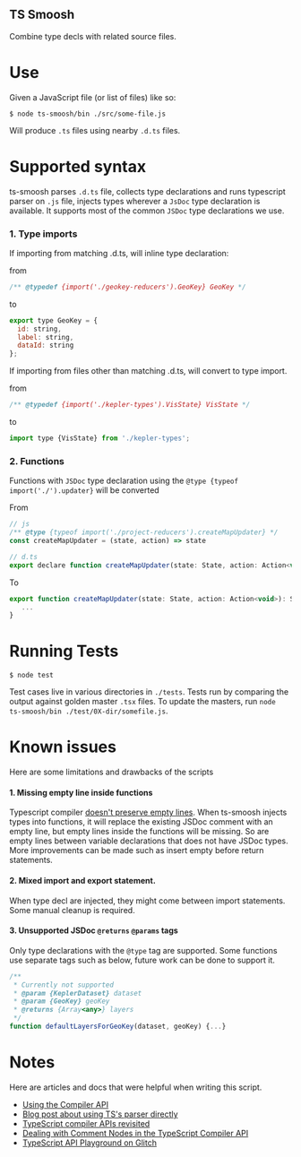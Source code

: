 ## TS Smoosh

Combine type decls with related source files.

# Use

Given a JavaScript file (or list of files) like so:

```
$ node ts-smoosh/bin ./src/some-file.js
```

Will produce `.ts` files using nearby `.d.ts` files.

# Supported syntax
ts-smoosh parses `.d.ts` file, collects type declarations and runs typescript parser on `.js` file, injects types wherever a `JsDoc` type declaration is available. It supports most of the common `JSDoc` type declarations we use.

### 1. Type imports

If importing from matching .d.ts, will inline type declaration:

from

```js
/** @typedef {import('./geokey-reducers').GeoKey} GeoKey */
```

to

```js
export type GeoKey = {
  id: string,
  label: string,
  dataId: string
};
```

If importing from files other than matching .d.ts, will convert to type import.

from

```js
/** @typedef {import('./kepler-types').VisState} VisState */
```

to

```js
import type {VisState} from './kepler-types';
```

### 2. Functions

Functions with `JSDoc` type declaration using the `@type {typeof import('./').updater}` will be converted

From

```js
// js
/** @type {typeof import('./project-reducers').createMapUpdater} */
const createMapUpdater = (state, action) => state

// d.ts
export declare function createMapUpdater(state: State, action: Action<void>): State;
```

To

```js
export function createMapUpdater(state: State, action: Action<void>): State {
   ...
}
```

# Running Tests

```
$ node test
```

Test cases live in various directories in `./tests`. Tests run by comparing the output against golden master `.tsx` files. To update the masters, run `node ts-smoosh/bin ./test/0X-dir/somefile.js`.

# Known issues

Here are some limitations and drawbacks of the scripts

#### 1. Missing empty line inside functions
Typescript compiler [doesn't preserve empty lines](https://github.com/microsoft/TypeScript/issues/843). When ts-smoosh injects types into functions, it will replace the existing JSDoc comment with an empty line, but empty lines inside the functions will be missing. So are empty lines between variable declarations that does not have JSDoc types. More improvements can be made such as insert empty before return statements.

#### 2. Mixed import and export statement.

When type decl are injected, they might come between import statements. Some manual cleanup is required.

#### 3. Unsupported JSDoc `@returns` `@params` tags
Only type declarations with the `@type` tag are supported. Some functions use separate tags such as below, future work can be done to support it.
```js
/**
 * Currently not supported
 * @param {KeplerDataset} dataset
 * @param {GeoKey} geoKey
 * @returns {Array<any>} layers
 */
function defaultLayersForGeoKey(dataset, geoKey) {...}
```



# Notes

Here are articles and docs that were helpful when writing this script.

- [Using the Compiler API](https://github.com/microsoft/TypeScript/wiki/Using-the-Compiler-API)
- [Blog post about using TS's parser directly](https://medium.com/allenhwkim/how-to-parse-typescript-from-source-643387971f4e)
- [TypeScript compiler APIs revisited](https://blog.scottlogic.com/2017/05/02/typescript-compiler-api-revisited.html)
- [Dealing with Comment Nodes in the TypeScript Compiler API](https://quramy.medium.com/manipulate-comments-with-typescript-api-73d5f1d43d7f)
- [TypeScript API Playground on Glitch](https://typescript-api-playground.glitch.me/#example=Transformation%203)
